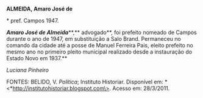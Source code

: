 **ALMEIDA, Amaro José de**

\* pref. Campos 1947.

***Amaro José de Almeida*****,** advogado**, foi prefeito nomeado de
Campos durante o ano de 1947, em substituição a Salo Brand. Permaneceu
no comando da cidade até a posse de Manuel Ferreira Pais, eleito
prefeito no mesmo ano no primeiro pleito municipal realizado desde a
instauração do Estado Novo em 1937.**

*Luciana Pinheiro*

FONTES: BELIDO, V. *Política*; Instituto Historiar. Disponível em:
*\<*http://institutohistoriar.blogspot.com\>. Acesso em: 28/3/2011.
